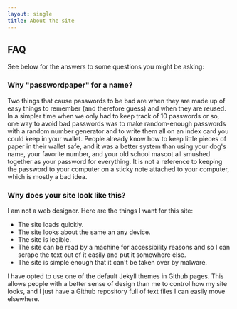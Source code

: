 ```yaml
---
layout: single
title: About the site
---
```


## FAQ

See below for the answers to some questions you might be asking:

### Why "passwordpaper" for a name?

Two things that cause passwords to be bad are when they are made up of easy things to remember (and therefore guess) and when they are reused. In a simpler time when we only had to keep track of 10 passwords or so, one way to avoid bad passwords was to make random-enough passwords with a random number generator and to write them all on an index card you could keep in your wallet. People already know how to keep little pieces of paper in their wallet safe, and it was a better system than using your dog's name, your favorite number, and your old school mascot all smushed together as your password for everything. It is not a reference to keeping the password to your computer on a sticky note attached to your computer, which is mostly a bad idea.

### Why does your site look like this?

I am not a web designer. Here are the things I want for this site:

* The site loads quickly.
* The site looks about the same an any device.
* The site is legible.
* The site can be read by a machine for accessibility reasons and so I can scrape the text out of it easily and put it somewhere else.
* The site is simple enough that it can't be taken over by malware. 

I have opted to use one of the default Jekyll themes in Github pages. This allows people with a better sense of design than me to control how my site looks, and I just have a Github repository full of text files I can easily move elsewhere.
